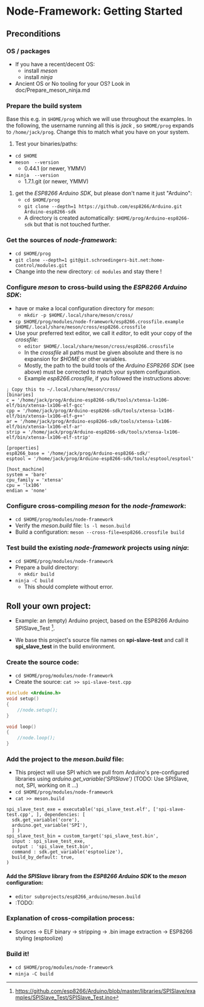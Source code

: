 # Node-Framework: Getting Started
## Preconditions
### OS / packages
* If you have a recent/decent OS:
  * install _meson_
  * install _ninja_
* Ancient OS or No tooling for your OS? Look in doc/Prepare_meson_ninja.md

### Prepare the build system
Base this e.g. in `$HOME/prog` which we will use throughout the examples. In the following, the username running all this is _jack_ , so `$HOME/prog` expands to `/home/jack/prog`. Change this to match what you have on your system.
  1. Test your binaries/paths: 
   * `cd $HOME`
   * `meson  --version`
     * 0.44.1 (or newer, YMMV)
   * `ninja  --version`
     * 1.7.1.git (or newer, YMMV)
  1. get the _ESP8266 Arduino SDK_, but please don't name it just "Arduino":
     * `cd $HOME/prog`
     * `git clone --depth=1 https://github.com/esp8266/Arduino.git Arduino-esp8266-sdk` 
     * A directory is created automatically: `$HOME/prog/Arduino-esp8266-sdk` but that is not touched further.

### Get the sources of _node-framework_:
  * `cd $HOME/prog`
  * `git clone --depth=1 git@git.schroedingers-bit.net:home-control/modules.git`
  * Change into the new directory: `cd modules` and stay there !

### Configure _meson_ to cross-build using the _ESP8266 Arduino SDK_:
  * have or make a local configuration directory for _meson_:
    * `mkdir -p $HOME/.local/share/meson/cross/`
  * `cp $HOME/prog/modules/node-framework/esp8266.crossfile.example $HOME/.local/share/meson/cross/esp8266.crossfile` 
   * Use your preferred text editor, we call it _editor_, to edit your copy of the _crossfile_:
     * `editor $HOME/.local/share/meson/cross/esp8266.crossfile`
     * In the _crossfile_ all paths must be given absolute and there is no expansion for _$HOME_ or other variables.
     * Mostly, the path to the build tools of the _Arduino ESP8266 SDK_ (see above) must be corrected to match your system configuration.
     * Example _esp8266.crossfile_, if you followed the instructions above:

``` plain
; Copy this to ~/.local/share/meson/cross/
[binaries]
c = '/home/jack/prog/Arduino-esp8266-sdk/tools/xtensa-lx106-elf/bin/xtensa-lx106-elf-gcc'
cpp = '/home/jack/prog/Arduino-esp8266-sdk/tools/xtensa-lx106-elf/bin/xtensa-lx106-elf-g++'
ar = '/home/jack/prog/Arduino-esp8266-sdk/tools/xtensa-lx106-elf/bin/xtensa-lx106-elf-ar'
strip = '/home/jack/prog/Arduino-esp8266-sdk/tools/xtensa-lx106-elf/bin/xtensa-lx106-elf-strip'

[properties]
esp8266_base = '/home/jack/prog/Arduino-esp8266-sdk/'
esptool = '/home/jack/prog/Arduino-esp8266-sdk/tools/esptool/esptool'

[host_machine]
system = 'bare'
cpu_family = 'xtensa'
cpu = 'lx106'
endian = 'none'
```

### Configure cross-compiling _meson_  for the _node-framework_:
  * `cd $HOME/prog/modules/node-framework`
  * Verify the _meson.build_ file: `ls -l meson.build`
  * Build a configuration: `meson --cross-file=esp8266.crossfile build`

### Test build the existing _node-framework_ projects using _ninja_:
  * `cd $HOME/prog/modules/node-framework`
  * Prepare a build directory:
    * `mkdir build`
  * `ninja -C build`
    * This should complete without error.

  ## Roll your own project:
  * Example: an (empty) Arduino project, based on the ESP8266 Arduino SPISlave_Test [^1].
[^1]: https://github.com/esp8266/Arduino/blob/master/libraries/SPISlave/examples/SPISlave_Test/SPISlave_Test.ino
 * We base this project's source file names on __spi-slave-test__ and call it __spi_slave_test__ in the build environment.
  ### Create the source code:
 * `cd $HOME/prog/modules/node-framework`
 * Create the source: `cat >> spi-slave-test.cpp`

``` c++
#include <Arduino.h>
void setup()
{
    //node.setup();
}

void loop()
{
    //node.loop();
}
```

### Add the project to the _meson.build_ file:
 * This project will use SPI which we pull from Arduino's pre-configured libraries using _arduino.get_variable('SPISlave')_ (TODO: Use SPISlave, not, SPI, working on it ...)
 * `cd $HOME/prog/modules/node-framework`
 * `cat >> meson.build`

``` python3
spi_slave_test_exe = executable('spi_slave_test.elf', ['spi-slave-test.cpp', ], dependencies: [
  sdk.get_variable('core'),
  arduino.get_variable('SPI'),
  ] )
spi_slave_test_bin = custom_target('spi_slave_test.bin',
  input : spi_slave_test_exe,
  output : 'spi_slave_test.bin',
  command : sdk.get_variable('esptoolize'),
  build_by_default: true,
)
```

#### Add the _SPISlave_  library from the _ESP8266 Arduino SDK_  to the _meson_ configuration:
  * `editor subprojects/esp8266_arduino/meson.build`
  * :TODO:

### Explanation of cross-compilation process:
* Sources -> ELF binary -> stripping -> .bin image extraction -> ESP8266 styling (esptoolize)

### Build it!
 * `cd $HOME/prog/modules/node-framework`
 * `ninja -C build`

